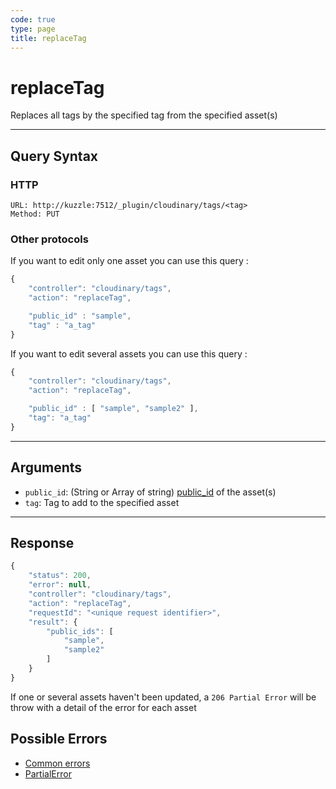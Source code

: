 ```yaml
--- 
code: true
type: page
title: replaceTag
--- 
```


# replaceTag

Replaces all tags by the specified tag from the specified asset(s)

--- 

## Query Syntax 

### HTTP 

```http
URL: http://kuzzle:7512/_plugin/cloudinary/tags/<tag>
Method: PUT
```

### Other protocols 

If you want to edit only one asset you can use this query : 
```js
{
    "controller": "cloudinary/tags",
    "action": "replaceTag",

	"public_id" : "sample",
    "tag" : "a_tag"
}
```

If you want to edit several assets you can use this query : 
```js
{
    "controller": "cloudinary/tags",
    "action": "replaceTag",

	"public_id" : [ "sample", "sample2" ],
    "tag": "a_tag"
}
```
---

## Arguments 

- `public_id`: (String or Array of string) [public_id](https://cloudinary.com/documentation/upload_images#public_id_the_image_identifier) of the asset(s) 
- `tag`: Tag to add to the specified asset

---

## Response 

```js
{
    "status": 200,
    "error": null,
    "controller": "cloudinary/tags",
    "action": "replaceTag",
    "requestId": "<unique request identifier>",
    "result": {
        "public_ids": [
            "sample",
            "sample2"
        ] 
    }
}
```

If one or several assets haven't been updated, a `206 Partial Error` will be throw with a detail of the error for each asset

## Possible Errors 

- [Common errors](/core/1/api/essentials/errors/#common-errors)
- [PartialError](core/1/api/essentials/errors/#specific-errors)